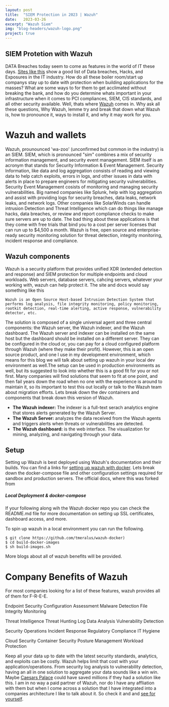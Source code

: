 ```yaml
---
layout: post
title:  "SIEM Protection in 2023 | Wazuh"
date:   2023-03-26
excerpt: "Wazuh Siem"
img: "blog-headers/wazuh-logo.png"
project: true
---
```



## SIEM Protetion with Wazuh
DATA Breaches today seem to come as features in the world of IT these days. [Sites like this](https://termly.io/resources/articles/biggest-data-breaches/) show a good list of Data breaches, Hacks, and Exposures in the IT industry. How do all these boiler room/start up companys stay up to date with protection when building applications for the masses? What are some ways to for them to get acclimated without breaking the bank, and how do you determine whats important in your infrastructure when it comes to PCI compliances, SIEM, CIS standards, and all other security available. Well, thats where [Wazuh](https://wazuh.com/) comes in. Why ask all these questions, Why Wazuh, lemme try and break that down what Wazuh is, how to pronounce it, ways to install it, and why it may work for you.

# Wazuh and wallets
Wazuh, prounounced 'wa-zoo' (unconfirmed but common in the industry) is an SIEM. SIEM, which is pronounced "sim" combines a mix of security information management, and security event management. SIEM itself is an acronym that stands for Security Information & Event Management. Security Information, like data and log aggregation consists of reading and viewing data to help catch exploits, errors in logs, and other issues in data with alerts in place to prepare engineers for mitigating security vulnerabilities. Security Event Management cosists of monitoring and managing security vulnerabilities. Big named companies like Splunk, help with log aggregation and assist with providing logs for security breaches, data leaks, network leaks, and network logs. Other companies like
SolarWinds can handle intrusion Detection and Threat Intelligence which can do things like manage hacks, data breaches, or review and report compliance checks to make sure servers are up to date. The bad thing about these applications is that they come with free trials that bind you to a cost per server licenses that can run up to $4,500 a month. Wazuh is free, open source and enterprise-ready security monitoring solution for threat detection, integrity monitoring, incident response and compliance.


## Wazuh components
Wazuh is a security platform that provides unified XDR (extended detection and response) and SIEM protection for multiple endpoints and cloud workloads. Web servers, database servers, cahcing servers, whatever your working with, wazuh can help protect it. The site and docs would say something like this

```
Wazuh is an Open Source Host-based Intrusion Detection System that performs log analysis, file integrity monitoring, policy monitoring, rootkit detection, real-time alerting, active response, vulnerability detector, etc.

```

The solution is composed of a single universal agent and three central components: the Wazuh server, the Wazuh indexer, and the Wazuh dashboard. The Wazuh server and indexer can be installed on the same host but the dashboard should be installed on a different server. They can be configured in the cloud or, you can pay for a cloud configured platform through Wazuh (where they make their profit). However, this is an open source product, and one I use in my development environment, which means for this blog we will talk about setting up wazuh in your local dev environment as well.The setup can be used in production environments as well, but its suggested to look into whether this is a good fit for you or not first. Many companies will find solutions that seem to fit at one point, and then fail years down the road when no one with the experience is around to maintain it, so its important to test this out locally or talk to the Wazuh team about migration efforts. Lets break down the dev containers and components that break down this version of Wazuh.

- **The Wazuh indexer:** The indexer is a full-text serach analytics engine that stores alerts generated by the Wazuh Server.
- **The Wazuh Server:** analyzes the data received from the Wazuh agents and triggers alerts when threats or vulnerabilities are detected.
- **The Wazuh dashboard:** is the web interface. The visualization for mining, analyzing, and navigating through your data.

## Setup
Setting up Wazuh is best deployed using Wazuh's documentation and their builds. You can find a links for [setting up wazuh with docker](https://github.com/tmeralus/wazuh-docker). Lets break down the docker-compose file and other configuration settings required for sandbox and production servers. The official docs, where this was forked from

##### Local Deployment & docker-compose
If your following along wih the Wazuh docker repo you can check the README.md file
for more documentation on setting up SSL certificates, dashboard access, and more.

To spin up wazuh in a local environment you can run the following.
```
$ git clone https://github.com/tmeralus/wazuh-docker)
$ cd build-docker-images
$ sh build-images.sh

```
More blogs about all of wazuh benefits will be provided.


# Company Benefits of Wazuh
For most companies looking for a list of these features, wazuh provides all of them
for F-R-E-E.

Endpoint Security
    Configuration Assessment
    Malware Detection
    File Integrity Monitoring

Threat Intelligence
    Threat Hunting
    Log Data Analysis
    Vulnerability Detection

Security Operations
    Incident Response
    Regulatory Compliance
    IT Hygiene

Cloud Security
    Container Security
    Posture Management
    Workload Protection


Keep all your data up to date with the latest security standards, analytics, and exploits
can be costly. Wazuh helps limit that cost with your application/operations. From security
log analysis to vulnerability detection, having an all in one solution to aggregate your data
sounds like a win win. Maybe [Caesars Palace](https://www.bloomberg.com/news/articles/2023-09-13/caesars-entertainment-paid-millions-in-ransom-in-recent-attack) could have saved millions if they had a solution like this. I am in no way a paid partner of Wazuh, nor do I have any affliation with them but when I come across a solution that I have integrated into a companies architecture I like to talk about it. So check it and and [see for yourself](https://wazuh.com/platform/siem/).